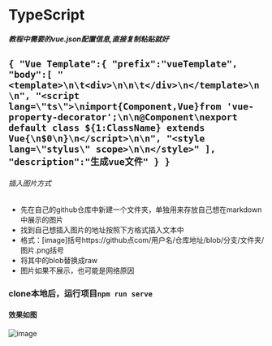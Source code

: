 # TypeScript
##### 教程中需要的vue.json配置信息,直接复制粘贴就好
`
{
	"Vue Template":{
		"prefix":"vueTemplate",
		"body":[
			"<template>\n\t<div>\n\n\t</div>\n</template>\n\n",
			"<script lang=\"ts\">\nimport{Component,Vue}from 'vue-property-decorator';\n\n@Component\nexport default class ${1:ClassName} extends Vue{\n$0\n}\n</script>\n\n",
			"<style lang=\"stylus\" scope>\n\n</style>"
		],
		"description":"生成vue文件"
	}
}
`
----
###### 插入图片方式
- 先在自己的github仓库中新建一个文件夹，单独用来存放自己想在markdown中展示的图片
- 找到自己想插入图片的地址按照下方格式插入文本中
- 格式：[image]括号https://github点com/用户名/仓库地址/blob/分支/文件夹/图片.png括号
- 将其中的blob替换成raw
- 图片如果不展示，也可能是网络原因

        
### clone本地后，运行项目`npm run serve`
#### 效果如图

  ![image](https://github.com/Pooo-hxp/some-function-package/raw/master/photo/btn-ui.png?raw=true)
